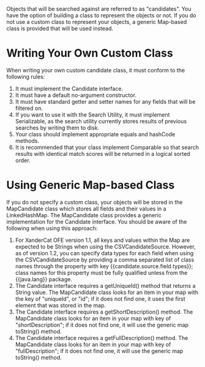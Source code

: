 Objects that will be searched against are referred to as "candidates".  You have the option of building a class to represent the objects or not.  If you do not use a custom class to represent your objects, a generic Map-based class is provided that will be used instead.

# Writing Your Own Custom Class

When writing your own custom candidate class, it must conform to the following rules:
1. It must implement the Candidate interface.
2. It must have a default no-argument constructor.
3. It must have standard getter and setter names for any fields that will be filtered on.
4. If you want to use it with the Search Utility, it must implement Serializable, as the search utility currently stores results of previous searches by writing them to disk.
5. Your class should implement appropriate equals and hashCode methods.
6. It is recommended that your class implement Comparable so that search results with identical match scores will be returned in a logical sorted order.

# Using Generic Map-based Class

If you do not specify a custom class, your objects will be stored in the MapCandidate class which stores all fields and their values in a LinkedHashMap.  The MapCandidate class provides a generic implementation for the Candidate interface.  You should be aware of the following when using this approach:
1. For XanderCat OFE version 1.1, all keys and values within the Map are expected to be Strings when using the CSVCandidateSource.  However, as of version 1.2, you can specify data types for each field when using the CSVCandidateSource by providing a comma separated list of class names through the property with key {{candidate.source.field.types}}; class names for this property must be fully qualified unless from the {{java.lang}} package. 
2. The Candidate interface requires a getUniqueId() method that returns a String value.  The MapCandidate class looks for an item in your map with the key of "uniqueId", or "id"; if it does not find one, it uses the first element that was stored in the map.
3. The Candidate interface requires a getShortDescription() method.  The MapCandidate class looks for an item in your map with key of "shortDescription"; if it does not find one, it will use the generic map toString() method.
4. The Candidate interface requires a getFullDescription() method.  The MapCandidate class looks for an item in your map with key of "fullDescription"; if it does not find one, it will use the generic map toString() method.

